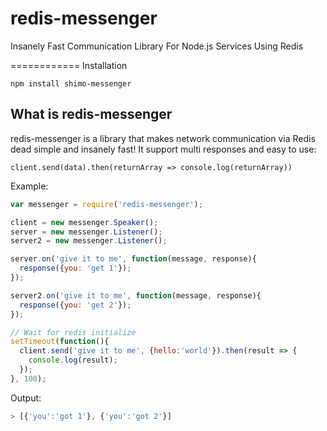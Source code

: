 # redis-messenger
Insanely Fast Communication Library For Node.js Services Using Redis

============
Installation

    npm install shimo-messenger

What is redis-messenger
------------------
redis-messenger is a library that makes network communication via Redis dead simple and insanely fast!
It support multi responses and easy to use:

`client.send(data).then(returnArray => console.log(returnArray))`

Example:

```javascript
var messenger = require('redis-messenger');

client = new messenger.Speaker();
server = new messenger.Listener();
server2 = new messenger.Listener();

server.on('give it to me', function(message, response){
  response({you: 'get 1'});
});

server2.on('give it to me', function(message, response){
  response({you: 'get 2'});
});

// Wait for redis initialize
setTimeout(function(){
  client.send('give it to me', {hello:'world'}).then(result => {
    console.log(result);
  });
}, 100);
```

Output:

```javascript
> [{'you':'got 1'}, {'you':'got 2'}]
```
